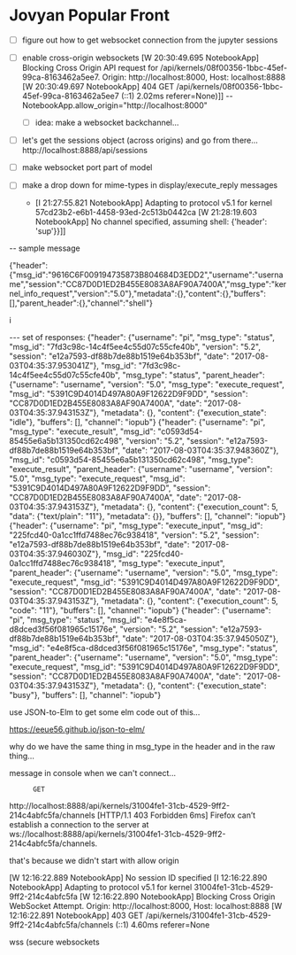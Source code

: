 # Jovyan Popular Front

- [ ] figure out how to get websocket connection from the jupyter sessions 
- [ ] enable cross-origin websockets
    [W 20:30:49.695 NotebookApp] Blocking Cross Origin API request for /api/kernels/08f00356-1bbc-45ef-99ca-8163462a5ee7.  Origin: http://localhost:8000, Host: localhost:8888
    [W 20:30:49.697 NotebookApp] 404 GET /api/kernels/08f00356-1bbc-45ef-99ca-8163462a5ee7 (::1) 2.02ms referer=None)]]
  --NotebookApp.allow_origin="http://localhost:8000"
    - [ ] idea: make a websocket backchannel...

- [ ] let's get the sessions object (across origins) and go from there...
    http://localhost:8888/api/sessions
- [ ] make websocket port part of model
- [ ] make a drop down for mime-types in display/execute_reply messages

    - [I 21:27:55.821 NotebookApp] Adapting to protocol v5.1 for kernel 57cd23b2-e6b1-4458-93ed-2c513b0442ca [W 21:28:19.603 NotebookApp] No channel specified, assuming shell:
      {'header': 'sup'}}]]


-- sample message

{"header":{"msg_id":"9616C6F009194735873B804684D3EDD2","username":"username","session":"CC87D0D1ED2B455E8083A8AF90A7400A","msg_type":"kernel_info_request","version":"5.0"},"metadata":{},"content":{},"buffers":[],"parent_header":{},"channel":"shell"}

i

--- set of responses:
{"header": {"username": "pi", "msg_type": "status", "msg_id": "7fd3c98c-14c4f5ee4c55d07c55cfe40b", "version": "5.2", "session": "e12a7593-df88b7de88b1519e64b353bf", "date": "2017-08-03T04:35:37.953041Z"}, "msg_id": "7fd3c98c-14c4f5ee4c55d07c55cfe40b", "msg_type": "status", "parent_header": {"username": "username", "version": "5.0", "msg_type": "execute_request", "msg_id": "5391C9D4014D497A80A9F12622D9F9DD", "session": "CC87D0D1ED2B455E8083A8AF90A7400A", "date": "2017-08-03T04:35:37.943153Z"}, "metadata": {}, "content": {"execution_state": "idle"}, "buffers": [], "channel": "iopub"}
{"header": {"username": "pi", "msg_type": "execute_result", "msg_id": "c0593d54-85455e6a5b131350cd62c498", "version": "5.2", "session": "e12a7593-df88b7de88b1519e64b353bf", "date": "2017-08-03T04:35:37.948360Z"}, "msg_id": "c0593d54-85455e6a5b131350cd62c498", "msg_type": "execute_result", "parent_header": {"username": "username", "version": "5.0", "msg_type": "execute_request", "msg_id": "5391C9D4014D497A80A9F12622D9F9DD", "session": "CC87D0D1ED2B455E8083A8AF90A7400A", "date": "2017-08-03T04:35:37.943153Z"}, "metadata": {}, "content": {"execution_count": 5, "data": {"text/plain": "11"}, "metadata": {}}, "buffers": [], "channel": "iopub"}
{"header": {"username": "pi", "msg_type": "execute_input", "msg_id": "225fcd40-0a1cc1ffd7488ec76c938418", "version": "5.2", "session": "e12a7593-df88b7de88b1519e64b353bf", "date": "2017-08-03T04:35:37.946030Z"}, "msg_id": "225fcd40-0a1cc1ffd7488ec76c938418", "msg_type": "execute_input", "parent_header": {"username": "username", "version": "5.0", "msg_type": "execute_request", "msg_id": "5391C9D4014D497A80A9F12622D9F9DD", "session": "CC87D0D1ED2B455E8083A8AF90A7400A", "date": "2017-08-03T04:35:37.943153Z"}, "metadata": {}, "content": {"execution_count": 5, "code": "11"}, "buffers": [], "channel": "iopub"}
{"header": {"username": "pi", "msg_type": "status", "msg_id": "e4e8f5ca-d8dced3f56f081965c15176e", "version": "5.2", "session": "e12a7593-df88b7de88b1519e64b353bf", "date": "2017-08-03T04:35:37.945050Z"}, "msg_id": "e4e8f5ca-d8dced3f56f081965c15176e", "msg_type": "status", "parent_header": {"username": "username", "version": "5.0", "msg_type": "execute_request", "msg_id": "5391C9D4014D497A80A9F12622D9F9DD", "session": "CC87D0D1ED2B455E8083A8AF90A7400A", "date": "2017-08-03T04:35:37.943153Z"}, "metadata": {}, "content": {"execution_state": "busy"}, "buffers": [], "channel": "iopub"}


use JSON-to-Elm to get some elm code out of this...

https://eeue56.github.io/json-to-elm/


why do we have the same thing in msg_type in the header and in the raw thing...


message in console when we can't connect...

          GET 
http://localhost:8888/api/kernels/31004fe1-31cb-4529-9ff2-214c4abfc5fa/channels [HTTP/1.1 403 Forbidden 6ms]
Firefox can’t establish a connection to the server at ws://localhost:8888/api/kernels/31004fe1-31cb-4529-9ff2-214c4abfc5fa/channels.  

that's because we didn't start with allow origin


[W 12:16:22.889 NotebookApp] No session ID specified
[I 12:16:22.890 NotebookApp] Adapting to protocol v5.1 for kernel 31004fe1-31cb-4529-9ff2-214c4abfc5fa
[W 12:16:22.890 NotebookApp] Blocking Cross Origin WebSocket Attempt.  Origin: http://localhost:8000, Host: localhost:8888
[W 12:16:22.891 NotebookApp] 403 GET /api/kernels/31004fe1-31cb-4529-9ff2-214c4abfc5fa/channels (::1) 4.60ms referer=None


wss (secure websockets
